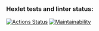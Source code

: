 ### Hexlet tests and linter status:
[![Actions Status](https://github.com/FillEvans/python-project-49/workflows/hexlet-check/badge.svg)](https://github.com/FillEvans/python-project-49/actions)
[![Maintainability](https://api.codeclimate.com/v1/badges/fe0ecd00b775309f6b76/maintainability)](https://codeclimate.com/github/FillEvans/python-project-49/maintainability)